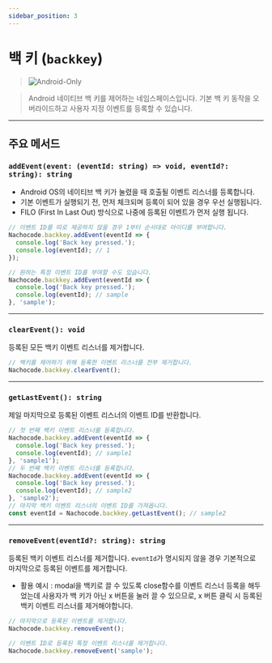 ```yaml
---
sidebar_position: 3
---
```


# 백 키 (`backkey`)

<!-- markdownlint-disable MD033 -->

> <img alt="Android-Only" src="https://img.shields.io/badge/Android-Only?logo=android" />

<!-- markdownlint-enable MD033 -->

> Android 네이티브 백 키를 제어하는 네임스페이스입니다.
> 기본 백 키 동작을 오버라이드하고 사용자 지정 이벤트를 등록할 수 있습니다.

---

## 주요 메서드

### `addEvent(event: (eventId: string) => void, eventId?: string): string`

- Android OS의 네이티브 백 키가 눌렸을 때 호출될 이벤트 리스너를 등록합니다.
- 기본 이벤트가 실행되기 전, 먼저 체크되며 등록이 되어 있을 경우 우선 실행됩니다.
- FILO (First In Last Out) 방식으로 나중에 등록된 이벤트가 먼저 실행 됩니다.

```javascript
// 이벤트 ID를 따로 제공하지 않을 경우 1부터 순서대로 아이디를 부여합니다.
Nachocode.backkey.addEvent(eventId => {
  console.log('Back key pressed.');
  console.log(eventId); // 1
});
```

```javascript
// 원하는 특정 이벤트 ID를 부여할 수도 있습니다.
Nachocode.backkey.addEvent(eventId => {
  console.log('Back key pressed.');
  console.log(eventId); // sample
}, 'sample');
```

---

### `clearEvent(): void`

등록된 모든 백키 이벤트 리스너를 제거합니다.

```javascript
// 백키를 제어하기 위해 등록한 이벤트 리스너를 전부 제거합니다.
Nachocode.backkey.clearEvent();
```

---

### `getLastEvent(): string`

제일 마지막으로 등록된 이벤트 리스너의 이벤트 ID를 반환합니다.

```javascript
// 첫 번째 백키 이벤트 리스너를 등록합니다.
Nachocode.backkey.addEvent(eventId => {
  console.log('Back key pressed.');
  console.log(eventId); // sample1
}, 'sample1');
// 두 번째 백키 이벤트 리스너를 등록합니다.
Nachocode.backkey.addEvent(eventId => {
  console.log('Back key pressed.');
  console.log(eventId); // sample2
}, 'sample2');
// 마지막 백키 이벤트 리스너의 이벤트 ID를 가져옵니다.
const eventId = Nachocode.backkey.getLastEvent(); // sample2
```

---

### `removeEvent(eventId?: string): string`

등록된 백키 이벤트 리스너를 제거합니다. `eventId`가 명시되지 않을 경우 기본적으로 마지막으로 등록된 이벤트를 제거합니다.

- 활용 예시 : modal을 백키로 끌 수 있도록 close함수를 이벤트 리스너 등록을 해두었는데 사용자가 백 키가 아닌 x 버튼을 눌러 끌 수 있으므로, x 버튼 클릭 시 등록된 백키 이벤트 리스너를 제거해야합니다.

```javascript
// 마지막으로 등록된 이벤트를 제거합니다.
Nachocode.backkey.removeEvent();
```

```javascript
// 이벤트 ID로 등록된 특정 이벤트 리스너를 제거합니다.
Nachocode.backkey.removeEvent('sample');
```
